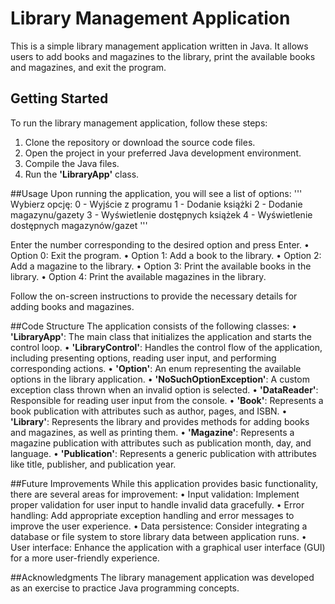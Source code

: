 # Library Management Application

This is a simple library management application written in Java. It allows users to add books and magazines to the library, print the available books and magazines, and exit the program.

## Getting Started
To run the library management application, follow these steps:
1. Clone the repository or download the source code files.
2. Open the project in your preferred Java development environment.
3. Compile the Java files.
4. Run the **'LibraryApp'** class.

##Usage
Upon running the application, you will see a list of options:
'''
Wybierz opcję:
0 - Wyjście z programu 
1 - Dodanie książki 
2 - Dodanie magazynu/gazety 
3 - Wyświetlenie dostępnych książek 
4 - Wyświetlenie dostępnych magazynów/gazet 
'''

Enter the number corresponding to the desired option and press Enter.
•	Option 0: Exit the program.
•	Option 1: Add a book to the library.
•	Option 2: Add a magazine to the library.
•	Option 3: Print the available books in the library.
•	Option 4: Print the available magazines in the library.

Follow the on-screen instructions to provide the necessary details for adding books and magazines.

##Code Structure
The application consists of the following classes:
•	**'LibraryApp'**: The main class that initializes the application and starts the control loop.
•	**'LibraryControl'**: Handles the control flow of the application, including presenting options, reading user input, and performing corresponding actions.
•	**'Option'**: An enum representing the available options in the library application.
•	**'NoSuchOptionException'**: A custom exception class thrown when an invalid option is selected.
•	**'DataReader'**: Responsible for reading user input from the console.
•	**'Book'**: Represents a book publication with attributes such as author, pages, and ISBN.
•	**'Library'**: Represents the library and provides methods for adding books and magazines, as well as printing them.
•	**'Magazine'**: Represents a magazine publication with attributes such as publication month, day, and language.
•	**'Publication'**: Represents a generic publication with attributes like title, publisher, and publication year.

##Future Improvements
While this application provides basic functionality, there are several areas for improvement:
•	Input validation: Implement proper validation for user input to handle invalid data gracefully.
•	Error handling: Add appropriate exception handling and error messages to improve the user experience.
•	Data persistence: Consider integrating a database or file system to store library data between application runs.
•	User interface: Enhance the application with a graphical user interface (GUI) for a more user-friendly experience.

##Acknowledgments
The library management application was developed as an exercise to practice Java programming concepts.


